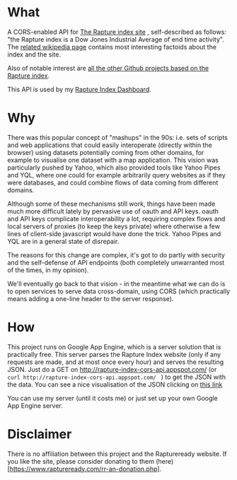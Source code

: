 # What

A CORS-enabled API for [The Rapture index site](http://www.raptureready.com/) , self-described as follows: "the Rapture index is a Dow Jones Industrial Average of end time activity". The [related wikipedia page](https://en.wikipedia.org/wiki/Rapture_Ready) contains most interesting factoids about the index and the site.

Also of notable interest are [all the other Github projects based on the Rapture index](https://github.com/search?utf8=%E2%9C%93&q=rapture+index).

This API is used by my [Rapture Index Dashboard](https://github.com/davidedc/Rapture-index-dashboard).

# Why

There was this popular concept of "mashups" in the 90s: i.e. sets of scripts and web applications that could easily interoperate (directly within the browser) using datasets potentially coming from other domains, for example to visualise one dataset with a map application. This vision was particularly pushed by Yahoo, which also provided tools like Yahoo Pipes and YQL, where one could for example arbitrarily query websites as if they were databases, and could combine flows of data coming from different domains.

Although some of these mechanisms still work, things have been made much more difficult lately by pervasive use of oauth and API keys. oauth and API keys complicate interoperability a lot, requiring complex flows and local servers of proxies (to keep the keys private) where otherwise a few lines of client-side javascript would have done the trick. Yahoo Pipes and YQL are in a general state of disrepair.

The reasons for this change are complex, it's got to do partly with security and the self-defense of API endpoints (both completely unwarranted most of the times, in my opinion).

We'll eventually go back to that vision - in the meantime what we can do is to open services to serve data cross-domain, using CORS (which practically means adding a one-line header to the server response).


# How

This project runs on Google App Engine, which is a server solution that is practically free. This server parses the Rapture Index website (only if any requests are made, and at most once every hour) and serves the resulting JSON. Just do a GET on http://rapture-index-cors-api.appspot.com/ (or ```curl http://rapture-index-cors-api.appspot.com/ ``` ) to get the JSON with the data. You can see a nice visualisation of the JSON clicking on [this link](http://jsonviewer.stack.hu/#http://rapture-index-cors-api.appspot.com/)

You can use my server (until it costs me) or just set up your own Google App Engine server.

# Disclaimer

There is no affiliation between this project and the Raptureready website. If you like the site, please consider donating to them (here)[https://www.raptureready.com/rr-an-donation.php]. 